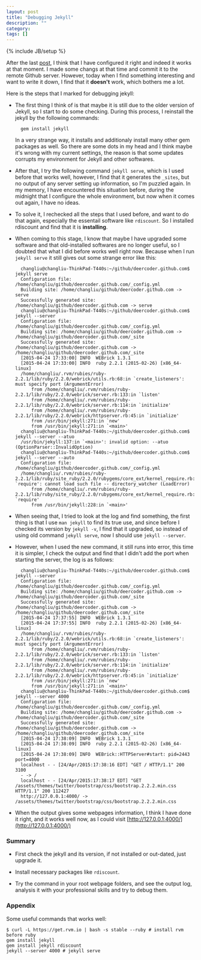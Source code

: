 ```yaml
---
layout: post
title: "Debugging Jekyll"
description: ""
category: 
tags: []
---
```

{% include JB/setup %}

After the last [post](http://deercoder.github.io/2015/04/17/1-jekyll-setup/), I think that I have configured it right and indeed it works at that moment. I made some changs at that time and commit it to the remote Github server. However, today when I find something interesting and want to write it down, I find that it **doesn't** work, which bothers me a lot.

Here is the steps that I marked for debugging jekyll:

+ The first thing I think of is that maybe it is still due to the older version of Jekyll, so I start to do some checking. During this process, I reinstall the jekyll by the following commands:
	
		gem install jekyll

	In a very strange way, it installs and additionaly install many other gem packages as well. So there are some dots in my head and I think maybe it's wrong with my current settings, the reason is that some updates corrupts my environment for Jekyll and other softwares.

+ After that, I try the following command `jekyll serve`, which is I used before that works well, however, I find that it generates the `_sites`, but no output of any server setting up information, so I'm puzzled again. In my memory, I have encountered this situation before, during the midnight that I configure the whole environment, but now when it comes out again, I have no ideas.

+ To solve it, I rechecked all the steps that I used before, and want to do that again, especially the essentail software like `rdiscount`. So I installed rdiscount and find that it is **installing**.

+ When coming to this stage, I know that maybe I have upgraded some software and that old-installed softwares are no longer useful, so I doubted that what I did before works well right now. Because when I run `jekyll serve` it still gives out some strange error like this:
	
		changliu@changliu-ThinkPad-T440s:~/github/deercoder.github.com$ jekyll serve
		Configuration file: /home/changliu/github/deercoder.github.com/_config.yml
		Building site: /home/changliu/github/deercoder.github.com -> serve
		Successfully generated site: /home/changliu/github/deercoder.github.com -> serve
		changliu@changliu-ThinkPad-T440s:~/github/deercoder.github.com$ jekyll --server
		Configuration file: /home/changliu/github/deercoder.github.com/_config.yml
		Building site: /home/changliu/github/deercoder.github.com -> /home/changliu/github/deercoder.github.com/_site
		Successfully generated site: /home/changliu/github/deercoder.github.com -> /home/changliu/github/deercoder.github.com/_site
		[2015-04-24 17:33:00] INFO  WEBrick 1.3.1
		[2015-04-24 17:33:00] INFO  ruby 2.2.1 (2015-02-26) [x86_64-linux]
		/home/changliu/.rvm/rubies/ruby-2.2.1/lib/ruby/2.2.0/webrick/utils.rb:68:in `create_listeners': must specify port (ArgumentError)
			from /home/changliu/.rvm/rubies/ruby-2.2.1/lib/ruby/2.2.0/webrick/server.rb:133:in `listen'
			from /home/changliu/.rvm/rubies/ruby-2.2.1/lib/ruby/2.2.0/webrick/server.rb:114:in `initialize'
			from /home/changliu/.rvm/rubies/ruby-2.2.1/lib/ruby/2.2.0/webrick/httpserver.rb:45:in `initialize'
			from /usr/bin/jekyll:271:in `new'
			from /usr/bin/jekyll:271:in `<main>'
		changliu@changliu-ThinkPad-T440s:~/github/deercoder.github.com$ jekyll --server --atuo
		/usr/bin/jekyll:137:in `<main>': invalid option: --atuo (OptionParser::InvalidOption)
		changliu@changliu-ThinkPad-T440s:~/github/deercoder.github.com$ jekyll --server --auto
		Configuration file: /home/changliu/github/deercoder.github.com/_config.yml
		/home/changliu/.rvm/rubies/ruby-2.2.1/lib/ruby/site_ruby/2.2.0/rubygems/core_ext/kernel_require.rb:54:in `require': cannot load such file -- directory_watcher (LoadError)
			from /home/changliu/.rvm/rubies/ruby-2.2.1/lib/ruby/site_ruby/2.2.0/rubygems/core_ext/kernel_require.rb:54:in `require'
			from /usr/bin/jekyll:228:in `<main>'

+ When seeing that, I tried to look at the log and find something, the first thing is that I use `man jekyll` to find its true use, and since before I checked its version by `jekyll -v`, I find that it upgraded, so instead of using old command `jekyll serve`, now I should use `jekyll --server`.

+ However, when I used the new command, it still runs into error, this time it is simpler, I check the output and find that I didn't add the port when starting the server, the log is as follows:

		changliu@changliu-ThinkPad-T440s:~/github/deercoder.github.com$ jekyll --server
		Configuration file: /home/changliu/github/deercoder.github.com/_config.yml
		Building site: /home/changliu/github/deercoder.github.com -> /home/changliu/github/deercoder.github.com/_site
		Successfully generated site: /home/changliu/github/deercoder.github.com -> /home/changliu/github/deercoder.github.com/_site
		[2015-04-24 17:37:55] INFO  WEBrick 1.3.1
		[2015-04-24 17:37:55] INFO  ruby 2.2.1 (2015-02-26) [x86_64-linux]
		/home/changliu/.rvm/rubies/ruby-2.2.1/lib/ruby/2.2.0/webrick/utils.rb:68:in `create_listeners': must specify port (ArgumentError)
			from /home/changliu/.rvm/rubies/ruby-2.2.1/lib/ruby/2.2.0/webrick/server.rb:133:in `listen'
			from /home/changliu/.rvm/rubies/ruby-2.2.1/lib/ruby/2.2.0/webrick/server.rb:114:in `initialize'
			from /home/changliu/.rvm/rubies/ruby-2.2.1/lib/ruby/2.2.0/webrick/httpserver.rb:45:in `initialize'
			from /usr/bin/jekyll:271:in `new'
			from /usr/bin/jekyll:271:in `<main>'
		changliu@changliu-ThinkPad-T440s:~/github/deercoder.github.com$ jekyll --server 4000
		Configuration file: /home/changliu/github/deercoder.github.com/_config.yml
		Building site: /home/changliu/github/deercoder.github.com -> /home/changliu/github/deercoder.github.com/_site
		Successfully generated site: /home/changliu/github/deercoder.github.com -> /home/changliu/github/deercoder.github.com/_site
		[2015-04-24 17:38:09] INFO  WEBrick 1.3.1
		[2015-04-24 17:38:09] INFO  ruby 2.2.1 (2015-02-26) [x86_64-linux]
		[2015-04-24 17:38:09] INFO  WEBrick::HTTPServer#start: pid=2443 port=4000
		localhost - - [24/Apr/2015:17:38:16 EDT] "GET / HTTP/1.1" 200 3100
		- -> /
		localhost - - [24/Apr/2015:17:38:17 EDT] "GET /assets/themes/twitter/bootstrap/css/bootstrap.2.2.2.min.css HTTP/1.1" 200 112427
		http://127.0.0.1:4000/ -> /assets/themes/twitter/bootstrap/css/bootstrap.2.2.2.min.css

+ When the output gives some webpages information, I think I have done it right, and it works well now, as I could visit [http://127.0.0.1:4000/](http://127.0.0.1:4000/) 


### Summary

+ First check the jekyll and its version, if not installed or out-dated, just upgrade it.

+ Install necessary packages like `rdiscount`.

+ Try the command in your root webpage folders, and see the output log, analysis it with your professional skills and try to debug them.


### Appendix
Some useful commands that works well:

	$ curl -L https://get.rvm.io | bash -s stable --ruby # install rvm before ruby
	gem install jekyll
	gem install jekyll rdiscount
	jekyll --server 4000 # jekyll serve



